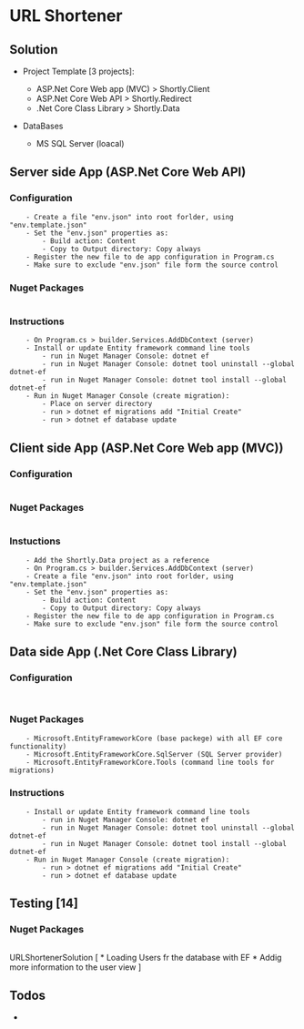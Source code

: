 # URL Shortener

## Solution

* Project Template [3 projects]: 
	* ASP.Net Core Web app (MVC) > Shortly.Client
	* ASP.Net Core Web API > Shortly.Redirect
	* .Net Core Class Library > Shortly.Data

* DataBases
	* MS SQL Server (loacal)


## Server side App (ASP.Net Core Web API)

### Configuration
```
	- Create a file "env.json" into root forlder, using "env.template.json"
	- Set the "env.json" properties as:
		- Build action: Content 
		- Copy to Output directory: Copy always
	- Register the new file to de app configuration in Program.cs
	- Make sure to exclude "env.json" file form the source control
```

### Nuget Packages
```

```

### Instructions
```
	- On Program.cs > builder.Services.AddDbContext (server)
	- Install or update Entity framework command line tools
		- run in Nuget Manager Console: dotnet ef
		- run in Nuget Manager Console: dotnet tool uninstall --global dotnet-ef
		- run in Nuget Manager Console: dotnet tool install --global dotnet-ef
	- Run in Nuget Manager Console (create migration): 
		- Place on server directory
		- run > dotnet ef migrations add "Initial Create"
		- run > dotnet ef database update
```


## Client side App (ASP.Net Core Web app (MVC))

### Configuration
```
```

### Nuget Packages
```
```

### Instuctions
```
	- Add the Shortly.Data project as a reference
	- On Program.cs > builder.Services.AddDbContext (server)
	- Create a file "env.json" into root forlder, using "env.template.json"
	- Set the "env.json" properties as:
		- Build action: Content 
		- Copy to Output directory: Copy always
	- Register the new file to de app configuration in Program.cs
	- Make sure to exclude "env.json" file form the source control
```

## Data side App (.Net Core Class Library)

### Configuration
```
	
```

### Nuget Packages
```
	- Microsoft.EntityFrameworkCore (base packege) with all EF core functionality)
	- Microsoft.EntityFrameworkCore.SqlServer (SQL Server provider)
	- Microsoft.EntityFrameworkCore.Tools (command line tools for migrations)
```

### Instructions
```
	- Install or update Entity framework command line tools
		- run in Nuget Manager Console: dotnet ef
		- run in Nuget Manager Console: dotnet tool uninstall --global dotnet-ef
		- run in Nuget Manager Console: dotnet tool install --global dotnet-ef
	- Run in Nuget Manager Console (create migration): 
		- run > dotnet ef migrations add "Initial Create"
		- run > dotnet ef database update
```

## Testing [14]

### Nuget Packages
```
```

URLShortenerSolution
[
	*	Loading Users fr the database with EF
	*	Addig more information to the user view
]


## Todos

- 